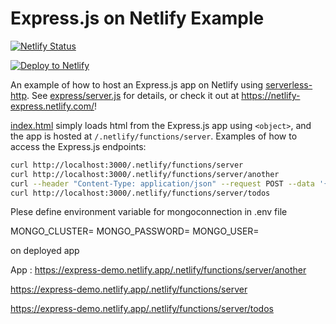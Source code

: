 # Express.js on Netlify Example

[![Netlify
Status](https://api.netlify.com/api/v1/badges/9aaef7de-1e5d-4fda-bc39-faa10a68b35b/deploy-status)](https://app.netlify.com/sites/netlify-express/deploys)

[![Deploy to
Netlify](https://www.netlify.com/img/deploy/button.svg)](https://app.netlify.com/start/deploy?repository=https://github.com/neverendingqs/netlify-express)

An example of how to host an Express.js app on Netlify using
[serverless-http](https://github.com/dougmoscrop/serverless-http). See
[express/server.js](express/server.js) for details, or check it out at
https://netlify-express.netlify.com/!

[index.html](index.html) simply loads html from the Express.js app using
`<object>`, and the app is hosted at `/.netlify/functions/server`. Examples of
how to access the Express.js endpoints:

```sh
curl http://localhost:3000/.netlify/functions/server
curl http://localhost:3000/.netlify/functions/server/another
curl --header "Content-Type: application/json" --request POST --data '{"json":"POST"}' http://localhost:3000/.netlify/functions/server
curl http://localhost:3000/.netlify/functions/server/todos
```

Plese define environment variable for mongoconnection in .env file

MONGO_CLUSTER=<Cluster>
MONGO_PASSWORD=<Password>
MONGO_USER=<User>

on deployed app

App : https://express-demo.netlify.app/.netlify/functions/server/another

https://express-demo.netlify.app/.netlify/functions/server

https://express-demo.netlify.app/.netlify/functions/server/todos
